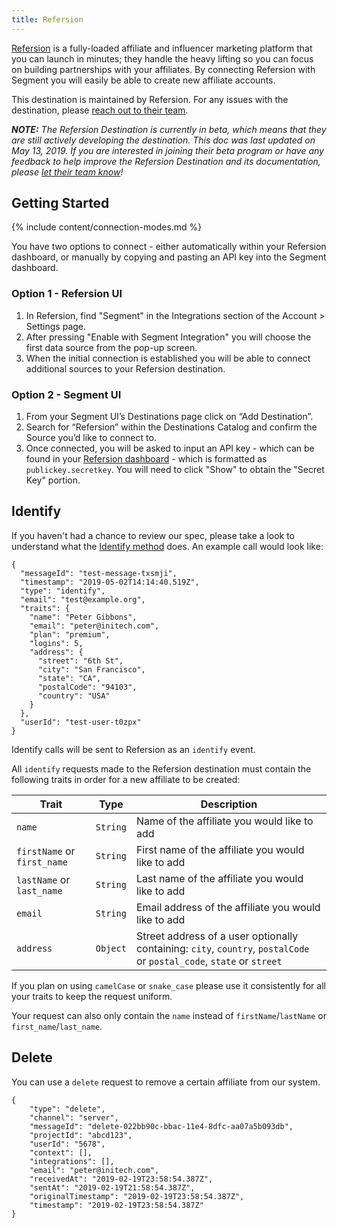 ```yaml
---
title: Refersion
---
```

[Refersion](https://refersion.com/?utm_source=segment&utm_medium=partner) is a fully-loaded affiliate and influencer marketing platform that you can launch in minutes; they handle the heavy lifting so you can focus on building partnerships with your affiliates. By connecting Refersion with Segment you will easily be able to create new affiliate accounts.

This destination is maintained by Refersion. For any issues with the destination, please [reach out to their team](mailto:helpme@refersion.com).

_**NOTE:** The Refersion Destination is currently in beta, which means that they are still actively developing the destination. This doc was last updated on May 13, 2019. If you are interested in joining their beta program or have any feedback to help improve the Refersion Destination and its documentation, please [let  their team know](mailto:helpme@refersion.com)!_

## Getting Started

{% include content/connection-modes.md %}

You have two options to connect - either automatically within your Refersion dashboard, or manually by copying and pasting an API key into the Segment dashboard.

### Option 1 - Refersion UI
1. In Refersion, find "Segment" in the Integrations section of the Account > Settings page.
2.  After pressing "Enable with Segment Integration" you will choose the first data source from the pop-up screen.
3. When the initial connection is established you will be able to connect additional sources to your Refersion destination.

### Option 2 - Segment UI

1. From your Segment UI’s Destinations page click on “Add Destination”.
2. Search for “Refersion” within the Destinations Catalog and confirm the Source you’d like to connect to.
3. Once connected, you will be asked to input an API key - which can be found in your [Refersion dashboard](https://www.refersion.com/base/settings/integrations/api) - which is formatted as `publickey.secretkey`. You will need to click "Show" to obtain the "Secret Key" portion.

## Identify

If you haven't had a chance to review our spec, please take a look to understand what the [Identify method](https://segment.com/docs/spec/identify/) does. An example call would look like:

```
{
  "messageId": "test-message-txsmji",
  "timestamp": "2019-05-02T14:14:40.519Z",
  "type": "identify",
  "email": "test@example.org",
  "traits": {
    "name": "Peter Gibbons",
    "email": "peter@initech.com",
    "plan": "premium",
    "logins": 5,
    "address": {
      "street": "6th St",
      "city": "San Francisco",
      "state": "CA",
      "postalCode": "94103",
      "country": "USA"
    }
  },
  "userId": "test-user-t0zpx"
}
```

Identify calls will be sent to Refersion as an `identify` event.

All `identify` requests made to the Refersion destination must contain the following traits in order for a new affiliate to be created:

| Trait | Type | Description |
| -------- | -------- | -------- |
| `name`     | `String` | Name of the affiliate you would like to add |
| `firstName` or `first_name` | `String`| First name of the affiliate you would like to add |
| `lastName` or `last_name` | `String`| Last name of the affiliate you would like to add |
| `email` | `String`| Email address of the affiliate you would like to add |
| `address`     | `Object`     | Street address of a user optionally containing: `city`, `country`, `postalCode` or `postal_code`, `state` or `street` |

If you plan on using `camelCase` or `snake_case` please use it consistently for all your traits to keep the request uniform.

Your request can also only contain the `name` instead of `firstName`/`lastName` or `first_name`/`last_name`.

## Delete

You can use a `delete` request to remove a certain affiliate from our system.

```
{
    "type": "delete",
    "channel": "server",
    "messageId": "delete-022bb90c-bbac-11e4-8dfc-aa07a5b093db",
    "projectId": "abcd123",
    "userId": "5678",
    "context": [],
    "integrations": [],
    "email": "peter@initech.com",
    "receivedAt": "2019-02-19T23:58:54.387Z",
    "sentAt": "2019-02-19T21:58:54.387Z",
    "originalTimestamp": "2019-02-19T23:58:54.387Z",
    "timestamp": "2019-02-19T23:58:54.387Z"
}
```
